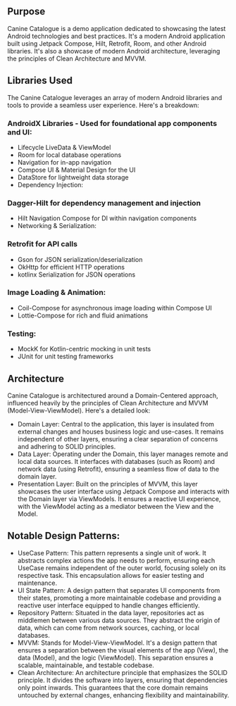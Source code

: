 ## Purpose
Canine Catalogue is a demo application dedicated to showcasing the latest Android technologies and best practices. It's a modern Android application built using Jetpack Compose, Hilt, Retrofit, Room, and other Android libraries. It's also a showcase of modern Android architecture, leveraging the principles of Clean Architecture and MVVM.

## Libraries Used
The Canine Catalogue leverages an array of modern Android libraries and tools to provide a seamless user experience. Here's a breakdown:

### AndroidX Libraries - Used for foundational app components and UI:

- Lifecycle LiveData & ViewModel
- Room for local database operations
- Navigation for in-app navigation
- Compose UI & Material Design for the UI
- DataStore for lightweight data storage
- Dependency Injection:

### Dagger-Hilt for dependency management and injection
- Hilt Navigation Compose for DI within navigation components
- Networking & Serialization:

### Retrofit for API calls
- Gson for JSON serialization/deserialization
- OkHttp for efficient HTTP operations
- kotlinx Serialization for JSON operations

### Image Loading & Animation:

- Coil-Compose for asynchronous image loading within Compose UI
- Lottie-Compose for rich and fluid animations

### Testing:

- MockK for Kotlin-centric mocking in unit tests
- JUnit for unit testing frameworks

## Architecture
Canine Catalogue is architectured around a Domain-Centered approach, influenced heavily by the principles of Clean Architecture and MVVM (Model-View-ViewModel). Here's a detailed look:

- Domain Layer: Central to the application, this layer is insulated from external changes and houses business logic and use-cases. It remains independent of other layers, ensuring a clear separation of concerns and adhering to SOLID principles.
- Data Layer: Operating under the Domain, this layer manages remote and local data sources. It interfaces with databases (such as Room) and network data (using Retrofit), ensuring a seamless flow of data to the domain layer.
- Presentation Layer: Built on the principles of MVVM, this layer showcases the user interface using Jetpack Compose and interacts with the Domain layer via ViewModels. It ensures a reactive UI experience, with the ViewModel acting as a mediator between the View and the Model.

## Notable Design Patterns:

- UseCase Pattern: This pattern represents a single unit of work. It abstracts complex actions the app needs to perform, ensuring each UseCase remains independent of the outer world, focusing solely on its respective task. This encapsulation allows for easier testing and maintenance.
- UI State Pattern: A design pattern that separates UI components from their states, promoting a more maintainable codebase and providing a reactive user interface equipped to handle changes efficiently.
- Repository Pattern: Situated in the data layer, repositories act as middlemen between various data sources. They abstract the origin of data, which can come from network sources, caching, or local databases.
- MVVM: Stands for Model-View-ViewModel. It's a design pattern that ensures a separation between the visual elements of the app (View), the data (Model), and the logic (ViewModel). This separation ensures a scalable, maintainable, and testable codebase.
- Clean Architecture: An architecture principle that emphasizes the SOLID principle. It divides the software into layers, ensuring that dependencies only point inwards. This guarantees that the core domain remains untouched by external changes, enhancing flexibility and maintainability.